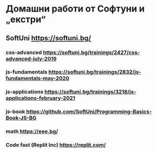 # Домашни работи от Софтуни и „екстри“

## SoftUni <https://softuni.bg/>

### css-advanced <https://softuni.bg/trainings/2427/css-advanced-july-2019>

### js-fundamentals <https://softuni.bg/trainings/2832/js-fundamentals-may-2020>

### js-applications <https://softuni.bg/trainings/3218/js-applications-february-2021>

### js-book <https://github.com/SoftUni/Programming-Basics-Book-JS-BG>

### math <https://eee.bg/>

### Code fast (Replit Inc) <https://replit.com/>
